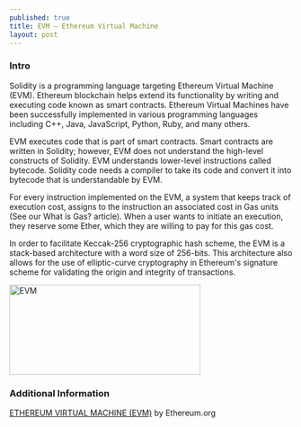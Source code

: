 ```yaml
---
published: true
title: EVM – Ethereum Virtual Machine 
layout: post
---
```



### Intro

Solidity is a programming language targeting Ethereum Virtual Machine (EVM). 
Ethereum blockchain helps extend its functionality by writing and executing code known as smart contracts. Ethereum Virtual Machines have been successfully implemented in various programming languages including C++, Java, JavaScript, Python, Ruby, and many others.

EVM executes code that is part of smart contracts. Smart contracts are written in Solidity; however, EVM does not understand the high-level constructs of Solidity. EVM understands lower-level instructions called bytecode. Solidity code needs a compiler to take its code and convert it into bytecode that is understandable by EVM.

For every instruction implemented on the EVM, a system that keeps track of execution cost, assigns to the instruction an associated cost in Gas units (See our What is Gas? article). When a user wants to initiate an execution, they reserve some Ether, which they are willing to pay for this gas cost.

In order to facilitate Keccak-256 cryptographic hash scheme, the EVM is a stack-based architecture with a word size of 256-bits. This architecture also allows for the use of elliptic-curve cryptography in Ethereum's signature scheme for validating the origin and integrity of transactions.

<img src="https://maikotrindade.com/public/img/evm.png" width="340" height="160" alt="EVM"/>


### Additional Information
	
[ETHEREUM VIRTUAL MACHINE (EVM)] by Ethereum.org

[ETHEREUM VIRTUAL MACHINE (EVM)]: https://ethereum.org/en/developers/docs/evm/


